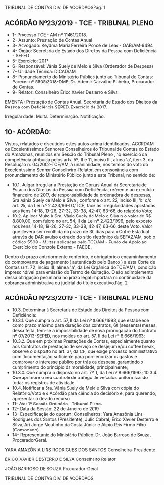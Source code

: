 TRIBUNAL DE CONTAS DIV. DE ACÓRDÃOSPág. 1

## ACÓRDÃO Nº23/2019 - TCE - TRIBUNAL PLENO

- 1- Processo TCE - AM nº 11461/2018.
- 2- Assunto: Prestação de Contas Anual
- 3- Advogado: Keydma Maria Ferreira Ponce de Leao - OAB/AM-9494
- 4- Órgão: Secretaria de Estado dos Direitos da Pessoa com Deficiência - SEPED
- 5- Exercício: 2017
- 6- Responsável: Vânia Suely de Melo e Silva (Ordenador de Despesa)
- 7- Unidade Técnica: DICAD/AM
- 8- Pronunciamento  do  Ministério  Público  junto  ao  Tribunal  de  Contas: Parecer  nº 5505/2018-DMP, Dr. Ademir Carvalho Pinheiro, Procurador de Contas.
- 9- Relator: Conselheiro Érico Xavier Desterro e Silva.

EMENTA : Prestação de Contas Anual. Secretaria de Estado  dos  Direitos  da  Pessoa  com  Deficiência  SEPED. Exercício de 2017.

Irregularidade. Multa. Determinação. Notificação.

## 10-  ACÓRDÃO:

Vistos, relatados e discutidos estes autos acima identificados, ACORDAM os Excelentíssimos Senhores Conselheiros do Tribunal de Contas do Estado do Amazonas, reunidos em Sessão do Tribunal Pleno , no exercício da competência atribuída pelos arts. 5º, II e 11, inciso III, alínea 'a', item 3, da Resolução n. 04/2002-TCE/AM, à unanimidade, nos termos do voto do Excelentíssimo Senhor Conselheiro-Relator, em consonância com pronunciamento do Ministério Público junto a este Tribunal, no sentido de:

- 10.1. Julgar irregular a  Prestação de Contas Anual da Secretaria de Estado dos Direitos da Pessoa com Deficiência, referente ao exercício financeiro de  2017,  de  responsabilidade  da  ordenadora  de  despesas, Sra.Vânia Suely de Melo e Silva , conforme o art. 22, inciso III, 'b' c/c art. 25, da Lei n.º 2.423/96-LO/TCE, face as irregularidades apostadas aos itens 14-18, 19-26, 27-32, 33-38, 42-47, 63-66, do relatório Voto;
- 10.2. Aplicar  Multa à Sra.  Vânia  Suely  de  Melo  e  Silva  n o  valor  de R$ 8.800,00, com fulcro no art. 54, II da Lei nº 2.423/1996, pelo exposto nos itens  14-18,  19-26,  27-32,  33-38,  42-47,  63-66,  deste  Voto.  Valor  que deverá ser recolhida no prazo de 30 dias para o Cofre Estadual através de DAR avulso extraído do sítio eletrônico da SEFAZ/AM, sob o código 5508 - Multas aplicadas pelo TCE/AM - Fundo de Apoio ao Exercício do Controle Externo - FAECE.

Dentro do prazo anteriormente conferido, é obrigatório o encaminhamento do comprovante de pagamento ( autenticado pelo Banco ) a esta Corte de Contas  (art.  72,  inciso  III,  alínea  "a',  da  Lei  Orgânica  do  TCE/AM), condição  imprescindível  para  emissão  do  Termo  de  Quitação.  O  não adimplemento dessa obrigação  pecuniária  no  prazo  legal  importará  na continuidade da cobrança administrativa ou judicial do título executivo.Pág. 2

## ACÓRDÃO Nº23/2019 - TCE - TRIBUNAL PLENO

- 10.3. Determinar à Secretaria de  Estado  dos  Direitos da  Pessoa  com Deficiência:
- 10.3.1. Que  cumpra  o  art.  57,  II  da  Lei  nº  8.666/1993,  que estabelece como prazo máximo para duração dos contratos, 60 (sessenta) meses, dessa feita, tem-se a impossibilidade de  nova  prorrogação  do  Contrato  nº  07/2013-SEPED,  nos moldes do art. 57, II da Lei nº 8.666/1993;
- 10.3.2. Que  em  próximas  Prestações  de  Contas,  especialmente quanto aos Contratos de prestação de serviço de desjejum e/ou coffee break, observe o disposto no art. 37, da CF, que exige processo administrativo com documentação suficiente para pormenorizar os gastos e comprovar o interesse público por trás da despesa, garantindo o cumprimento do princípio da moralidade, principalmente;
- 10.3.3. Que cumpra o disposto no art. 7º, I, da Lei nº 8.666/1993; 10.3.4. Que  aprimore  o  seu  controle  de  tráfego  de  veículos, uniformizando todas os registros de atividade.
- 10.4. Notificar a Sra. Vânia Suely de Melo  e  Silva com  cópia do Relatório/Voto e o Acórdão para ciência do decisório e, para querendo, apresentar o devido recurso.
- 11-  Ata: 1ª Sessão Ordinária - Tribunal Pleno.
- 12-  Data da Sessão: 22 de Janeiro de 2019
- 13-  Especificação do quorum: Conselheiros: Yara Amazônia Lins Rodrigues dos Santos (Presidente), Julio Cabral, Érico Xavier Desterro e Silva, Ari Jorge Moutinho da Costa Júnior e Alípio Reis Firmo Filho (Convocado).
- 14-  Representante do Ministério Público: Dr. João Barroso de Souza, ProcuradorGeral.

YARA AMAZÔNIA LINS RODRIGUES DOS SANTOS Conselheira-Presidente

ÉRICO XAVIER DESTERRO E SILVA Conselheiro Relator

JOÃO BARROSO DE SOUZA Procurador-Geral

TRIBUNAL DE CONTAS DIV. DE ACÓRDÃOS